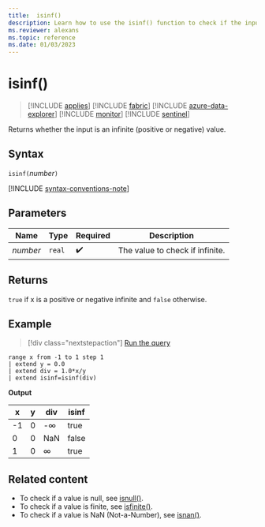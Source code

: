 ```yaml
---
title:  isinf()
description: Learn how to use the isinf() function to check if the input is an infinite value.
ms.reviewer: alexans
ms.topic: reference
ms.date: 01/03/2023
---
```

# isinf()

> [!INCLUDE [applies](../includes/applies-to-version/applies.md)] [!INCLUDE [fabric](../includes/applies-to-version/fabric.md)] [!INCLUDE [azure-data-explorer](../includes/applies-to-version/azure-data-explorer.md)] [!INCLUDE [monitor](../includes/applies-to-version/monitor.md)] [!INCLUDE [sentinel](../includes/applies-to-version/sentinel.md)]

Returns whether the input is an infinite (positive or negative) value.  

## Syntax

`isinf(`*number*`)`

[!INCLUDE [syntax-conventions-note](../includes/syntax-conventions-note.md)]

## Parameters

| Name | Type | Required | Description |
| -- | -- | -- | -- |
|*number*| `real` | :heavy_check_mark:| The value to check if infinite.|

## Returns

`true` if x is a positive or negative infinite and `false` otherwise.

## Example

> [!div class="nextstepaction"]
> <a href="https://dataexplorer.azure.com/clusters/help/databases/Samples?query=H4sIAAAAAAAAAytKzEtPVahQSCvKz1XQNVQoyVcwVCguSS1QMOTlqlFIrShJzUtRqFSwVTDQM0ASScksA4oZ6hloVehXIolnFmfmpdmCSQ2gGk0AQSRax2AAAAA=" target="_blank">Run the query</a>

```kusto
range x from -1 to 1 step 1
| extend y = 0.0
| extend div = 1.0*x/y
| extend isinf=isinf(div)
```

**Output**

|x|y|div|isinf|
|---|---|---|---|
|-1|0|-∞|true|
|0|0|NaN|false|
|1|0|∞|true|

## Related content

* To check if a value is null, see [isnull()](isnull-function.md).
* To check if a value is finite, see [isfinite()](isfinite-function.md).
* To check if a value is NaN (Not-a-Number), see [isnan()](isnan-function.md).
